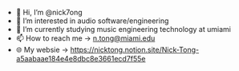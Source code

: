 - 👋 Hi, I’m @nick7ong
- 👀 I’m interested in audio software/engineering
- 🌱 I’m currently studying music engineering technology at umiami
- 📫 How to reach me -> n.tong@miami.edu
- 🌐 My websie -> https://nicktong.notion.site/Nick-Tong-a5aabaae184e4e8dbc8e3661ecd7f55e

<!---
nick7ong/nick7ong is a ✨ special ✨ repository because its `README.md` (this file) appears on your GitHub profile.
You can click the Preview link to take a look at your changes.
--->
